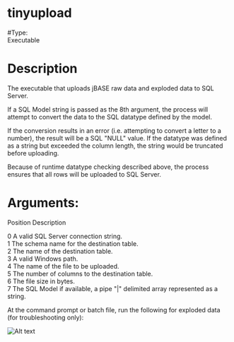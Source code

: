 tinyupload
==========

#Type:  
  Executable

# Description


The executable that uploads jBASE raw data and exploded data to SQL Server.

 If a SQL Model string is passed as the 8th argument, the process will attempt to convert the data to the SQL datatype defined by the model.

 If the conversion results in an error (i.e. attempting to convert a letter to a number), the result will be a SQL "NULL" value. If the datatype was defined as a string but exceeded the column length, the string would be truncated before uploading.

 Because of runtime datatype checking described above, the process ensures that all rows will be uploaded to SQL Server.  
 

# Arguments:


Position Description  

  0 A valid SQL Server connection string.   
  1 The schema name for the destination table.   
  2 The name of the destination table.  
  3 A valid Windows path.   
  4 The name of the file to be uploaded.   
  5 The number of columns to the destination table.   
  6 The file size in bytes.   
  7 The SQL Model if available, a pipe "|" delimited array represented as a string.   

  At the command prompt or batch file, run the following for exploded data (for troubleshooting only):  

![Alt text](http://eztier.com/documentation/t24/jbase-sql-etl/images/args/tinyupload2.png)
 

